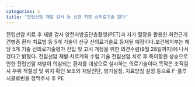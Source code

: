```yaml
---
categories: c
title: "전립선암 재발 검사 등 신규 지정 신의료기술 됐다"
---
```

전립선암 치료 후 재발 검사 양전자방출단층촬영(PET)과 자가 혈장을 활용한 회전근개건병증 환자 치료법 등 5개 기술이 신규 신의료기술로 등재될 예정이다.보건복지부는 해당 5개 기술 신의료기술평가 진입 및 고시 개정을 위한 의견수렴(9월 28일까지)에 나서겠다고 밝혔다. 전립선암 재발·치료계획 수립 기술 전립선암 치료 후 특이항원 상승으로 인한 전립선암 재발이 의심되는 환자를 대상으로 실시하는 의료기술이다.목적은 조직검사 부위 적절성 및 위치 확인 보조와 재발진단, 병기설정, 치료방침 설정 등으로 F-플루시클로빈을 정맥주사 후 PE